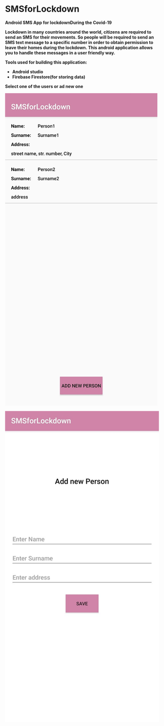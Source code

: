 # SMSforLockdown


<b>Android SMS App for lockdownDuring the Covid-19 


Lockdown in many countries around the world, citizens are required to send an SMS for their movements.
So people will be required to send an SMS text message to a specific number in order 
to obtain permission to leave their homes during the lockdown.
This android  application allows you to handle these messages in a user friendly way.

Tools used for building this application:
<ul>
<li>Android studio</li>
<li>Firebase Firestore(for storing data)</li>
</ul>



<b>Select one of the users or ad new one


![](images/20210305_032610.jpg)


  
  ![](images/20210305_032649.jpg)
